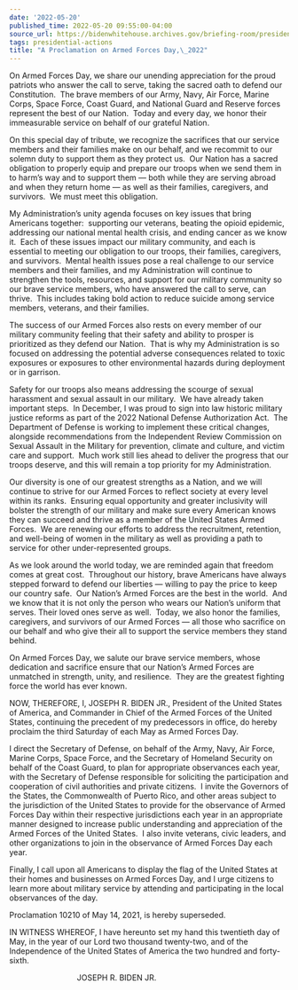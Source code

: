 ```yaml
---
date: '2022-05-20'
published_time: 2022-05-20 09:55:00-04:00
source_url: https://bidenwhitehouse.archives.gov/briefing-room/presidential-actions/2022/05/20/a-proclamation-on-armed-forces-day-2022/
tags: presidential-actions
title: "A Proclamation on Armed Forces Day,\_2022"
---
```

 
On Armed Forces Day, we share our unending appreciation for the proud
patriots who answer the call to serve, taking the sacred oath to defend
our Constitution.  The brave members of our Army, Navy, Air Force,
Marine Corps, Space Force, Coast Guard, and National Guard and Reserve
forces represent the best of our Nation.  Today and every day, we honor
their immeasurable service on behalf of our grateful Nation. 

  
On this special day of tribute, we recognize the sacrifices that our
service members and their families make on our behalf, and we recommit
to our solemn duty to support them as they protect us.  Our Nation has a
sacred obligation to properly equip and prepare our troops when we send
them in to harm’s way and to support them — both while they are serving
abroad and when they return home — as well as their families,
caregivers, and survivors.  We must meet this obligation. 

  
My Administration’s unity agenda focuses on key issues that bring
Americans together:  supporting our veterans, beating the opioid
epidemic, addressing our national mental health crisis, and ending
cancer as we know it.  Each of these issues impact our military
community, and each is essential to meeting our obligation to our
troops, their families, caregivers, and survivors.  Mental health issues
pose a real challenge to our service members and their families, and my
Administration will continue to strengthen the tools, resources, and
support for our military community so our brave service members, who
have answered the call to serve, can thrive.  This includes taking bold
action to reduce suicide among service members, veterans, and their
families.  

  
The success of our Armed Forces also rests on every member of our
military community feeling that their safety and ability to prosper is
prioritized as they defend our Nation.  That is why my Administration is
so focused on addressing the potential adverse consequences related to
toxic exposures or exposures to other environmental hazards during
deployment or in garrison.  

  
Safety for our troops also means addressing the scourge of sexual
harassment and sexual assault in our military.  We have already taken
important steps.  In December, I was proud to sign into law historic
military justice reforms as part of the 2022 National Defense
Authorization Act.  The Department of Defense is working to implement
these critical changes, alongside recommendations from the Independent
Review Commission on Sexual Assault in the Military for prevention,
climate and culture, and victim care and support.  Much work still lies
ahead to deliver the progress that our troops deserve, and this will
remain a top priority for my Administration.  

  
Our diversity is one of our greatest strengths as a Nation, and we will
continue to strive for our Armed Forces to reflect society at every
level within its ranks.  Ensuring equal opportunity and greater
inclusivity will bolster the strength of our military and make sure
every American knows they can succeed and thrive as a member of the
United States Armed Forces.  We are renewing our efforts to address the
recruitment, retention, and well-being of women in the military as well
as providing a path to service for other under-represented groups. 

  
As we look around the world today, we are reminded again that freedom
comes at great cost.  Throughout our history, brave Americans have
always stepped forward to defend our liberties — willing to pay the
price to keep our country safe.  Our Nation’s Armed Forces are the best
in the world.  And we know that it is not only the person who wears our
Nation’s uniform that serves. Their loved ones serve as well.  Today, we
also honor the families, caregivers, and survivors of our Armed Forces —
all those who sacrifice on our behalf and who give their all to support
the service members they stand behind.

On Armed Forces Day, we salute our brave service members, whose
dedication and sacrifice ensure that our Nation’s Armed Forces are
unmatched in strength, unity, and resilience.  They are the greatest
fighting force the world has ever known.

NOW, THEREFORE, I, JOSEPH R. BIDEN JR., President of the United States
of America, and Commander in Chief of the Armed Forces of the United
States, continuing the precedent of my predecessors in office, do hereby
proclaim the third Saturday of each May as Armed Forces Day.

  
I direct the Secretary of Defense, on behalf of the Army, Navy, Air
Force, Marine Corps, Space Force, and the Secretary of Homeland Security
on behalf of the Coast Guard, to plan for appropriate observances each
year, with the Secretary of Defense responsible for soliciting the
participation and cooperation of civil authorities and private
citizens.  I invite the Governors of the States, the Commonwealth of
Puerto Rico, and other areas subject to the jurisdiction of the United
States to provide for the observance of Armed Forces Day within their
respective jurisdictions each year in an appropriate manner designed to
increase public understanding and appreciation of the Armed Forces of
the United States.  I also invite veterans, civic leaders, and other
organizations to join in the observance of Armed Forces Day each year.

  
Finally, I call upon all Americans to display the flag of the United
States at their homes and businesses on Armed Forces Day, and I urge
citizens to learn more about military service by attending and
participating in the local observances of the day.

  
Proclamation 10210 of May 14, 2021, is hereby superseded.

  
IN WITNESS WHEREOF, I have hereunto set my hand this twentieth day of
May, in the year of our Lord two thousand twenty-two, and of the
Independence of the United States of America the two hundred and
forty-sixth.

                               JOSEPH R. BIDEN JR.
